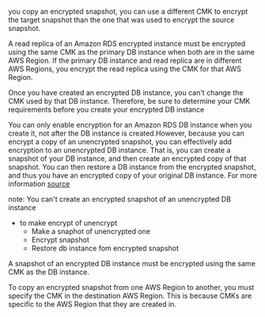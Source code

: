 you copy an encrypted snapshot, you can use a different CMK to encrypt the target snapshot than the one that was used to encrypt the source snapshot.

A read replica of an Amazon RDS encrypted instance must be encrypted using the same CMK as the primary DB instance when both are in the same AWS Region. If the primary DB instance and read replica are in different AWS Regions, you encrypt the read replica using the CMK for that AWS Region.

Once you have created an encrypted DB instance, you can't change the CMK used by that DB instance. Therefore, be sure to determine your CMK requirements before you create your encrypted DB instance

You can only enable encryption for an Amazon RDS DB instance when you create it, not after the DB instance is created.However, because you can encrypt a copy of an unencrypted snapshot, you can effectively add encryption to an unencrypted DB instance. That is, you can create a snapshot of your DB instance, and then create an encrypted copy of that snapshot. You can then restore a DB instance from the encrypted snapshot, and thus you have an encrypted copy of your original DB instance. For more information
[source](https://docs.aws.amazon.com/AmazonRDS/latest/UserGuide/Overview.Encryption.html)

note: You can't create an encrypted snapshot of an unencrypted DB instance

* to make encrypt of unencrypt
    * Make a snaphot of unencrypted one
    * Encrypt snapshot
    * Restore db instance fom encrypted snapshot

 A snapshot of an encrypted DB instance must be encrypted using the same CMK as the DB instance.

 To copy an encrypted snapshot from one AWS Region to another, you must specify the CMK in the destination AWS Region. This is because CMKs are specific to the AWS Region that they are created in.
